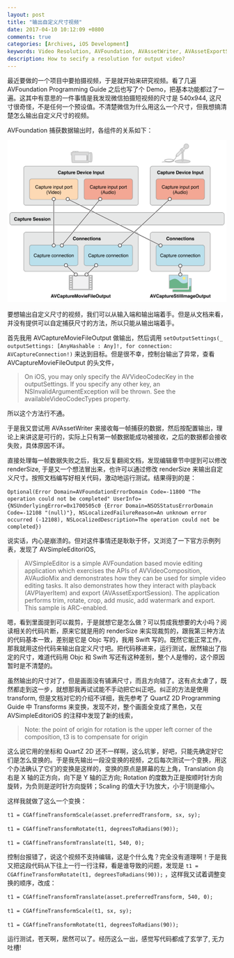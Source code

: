 ```yaml
---
layout: post
title: "输出自定义尺寸视频"
date: 2017-04-10 10:12:09 +0800
comments: true
categories: [Archives, iOS Development]
keywords: Video Resolution, AVFoundation, AVAssetWriter, AVAssetExportSession 
description: How to secify a resolution for output video? 
---
```

最近要做的一个项目中要拍摄视频，于是就开始来研究视频。看了几遍 AVFoundation Programming Guide 之后也写了个 Demo，把基本功能都过了一遍。这其中有意思的一件事情是我发现微信拍摄短视频的尺寸是 540x944, 这尺寸很奇怪，不是任何一个预设值。不清楚微信为什么用这么一个尺寸，但我想搞清楚怎么输出自定义尺寸的视频。

AVFoundation 捕获数据输出时，各组件的关系如下：

<div style="text-align:center" markdown="1">
                                                                                           <img name="Capture Detail" src="/images/captureDetail_2x.png">
                                                                                        </div>

要想输出自定义尺寸的视频，我们可以从输入端和输出端着手。但是从文档来看，并没有提供可以自定捕获尺寸的方法，所以只能从输出端着手。
<!--more-->

首先我用 AVCaptureMovieFileOutput 做输出，然后调用 `setOutputSettings(_ outputSettings: [AnyHashable : Any]!, for connection: AVCaptureConnection!)` 来达到目标。但是很不幸，控制台输出了异常，查看 AVCaptureMovieFileOutput 的头文件，

> On iOS, you may only specify the AVVideoCodecKey in the outputSettings. If you specify any other key, an NSInvalidArgumentException will be thrown. See the availableVideoCodecTypes property.

所以这个方法行不通。

于是我又尝试用 AVAssetWriter 来接收每一帧捕获的数据，然后按配置输出，理论上来讲这是可行的，实际上只有第一帧数据能成功被接收，之后的数据都会接收失败，具体原因不详。  

直接处理每一帧数据失败之后，我又反复翻阅文档，发现编辑章节中提到可以修改 renderSize, 于是又一个想法冒出来，也许可以通过修改 renderSize 来输出自定义尺寸。按照文档编写好相关代码，激动地运行测试。结果得到的是：

```
Optional(Error Domain=AVFoundationErrorDomain Code=-11800 "The operation could not be completed" UserInfo={NSUnderlyingError=0x1700505c0 {Error Domain=NSOSStatusErrorDomain Code=-12108 "(null)"}, NSLocalizedFailureReason=An unknown error occurred (-12108), NSLocalizedDescription=The operation could not be completed})
```

说实话，内心是崩溃的。但对这件事情还是耿耿于怀，又浏览了一下官方示例列表，发现了 AVSimpleEditoriOS,  

> AVSimpleEditor is a simple AVFoundation based movie editing application which exercises the APIs of AVVideoComposition, AVAudioMix and demonstrates how they can be used for simple video editing tasks. It also demonstrates how they interact with playback (AVPlayerItem) and export (AVAssetExportSession). The application performs trim, rotate, crop, add music, add watermark and export. This sample is ARC-enabled.

嗯，看到里面提到可以裁剪，于是就想它是怎么做？可以剪成我想要的大小吗？阅读相关的代码片断，原来它就是用的 renderSize 来实现裁剪的，跟我第三种方法的代码基本一致，差别是它是 Objc 写的，我用 Swift 写的。既然它能正常工作，那我就用这份代码来输出自定义尺寸吧。把代码移进来，运行测试，居然输出了指定的尺寸，难道代码用 Objc 和 Swift 写还有这种差别，整个人是懵的，这个原因暂时是不清楚的。

虽然输出的尺寸对了，但是画面没有铺满尺寸，而且方向错了。这有点太虐了，既然都走到这一步，就想那我再试试能不手动把它纠正吧。纠正的方法是使用 transform, 但是文档对它的介绍不详细，我先参考了 QuartZ 2D Programming Guide 中 Transforms 来变换，发现不对，整个画面全变成了黑色，又在 AVSimpleEditoriOS 的注释中发现了新的线索，

>Note: the point of origin for rotation is the upper left corner of the composition, t3 is to compensate for origin

这么说它用的坐标和 QuartZ 2D 还不一样啊，这么坑爹，好吧，只能先确定好它们是怎么变换的。于是我先输出一段没变换的视频，之后每次测试一个变换，用这个办法确认了它们的变换是这样的，变换的原点是屏幕的左上角，Translation 向右是 X 轴的正方向，向下是 Y 轴的正方向; Rotation 的度数为正是按顺时针方向旋转，为负则是逆时针方向旋转；Scaling 的值大于1为放大，小于1则是缩小。

这样我就做了这么一个变换：

```
t1 = CGAffineTransformScale(asset.preferredTransform, sx, sy);

t1 = CGAffineTransformRotate(t1, degreesToRadians(90));

t1 = CGAffineTransformTranslate(t1, 540, 0);
```

控制台报错了，说这个视频不支持编辑，这是个什么鬼？完全没有道理啊！于是我又把这段代码从下往上一行一行注释，看是谁导致的问题，发现是 `t1 = CGAffineTransformRotate(t1, degreesToRadians(90));` ，这样我又试着调整变换的顺序，改成：

```
t1 = CGAffineTransformTranslate(asset.preferredTransform, 540, 0);

t1 = CGAffineTransformScale(t1, sx, sy);

t1 = CGAffineTransformRotate(t1, degreesToRadians(90));
```

运行测试，苍天啊，居然可以了。经历这么一出，感觉写代码都成了玄学了, 无力吐槽!
